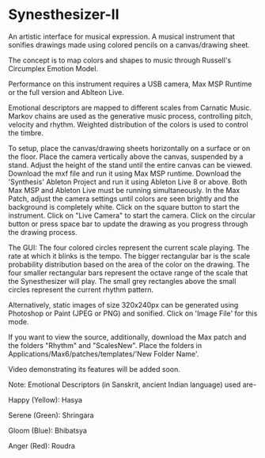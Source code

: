 Synesthesizer-II
================

An artistic interface for musical expression. A musical instrument that sonifies drawings made using colored pencils on a canvas/drawing sheet.

The concept is to map colors and shapes to music through Russell's Circumplex Emotion Model. 

Performance on this instrument requires a USB camera, Max MSP Runtime or the full version and Ablteon Live.

Emotional descriptors are mapped to different scales from Carnatic Music. Markov chains are used as the generative music process, controlling pitch, velocity and rhythm. Weighted distribution of the colors is used to control the timbre.

To setup, place the canvas/drawing sheets horizontally on a surface or on the floor. Place the camera vertically above the canvas, suspended by a stand. Adjust the height of the stand until the entire canvas can be viewed. Download the mxf file and run it using Max MSP runtime. Download the 'Synthesis' Ableton Project and run it using Ableton Live 8 or above. Both Max MSP and Ableton Live must be running simultaneously. In the Max Patch, adjust the camera settings until colors are seen brightly and the background is completely white. Click on the square button to start the instrument. Click on "Live Camera" to start the camera. Click on the circular button or press space bar to update the drawing as you progress through the drawing process.

The GUI:
	The four colored circles represent the current scale playing. The rate at which it blinks is the tempo. The bigger rectangular bar is the scale probability distribution based on the area of the color on the drawing. The four smaller rectangular bars represent the octave range of the scale that the Synesthesizer will play. The small grey rectangles above the small circles represent the current rhythm pattern.
 
Alternatively, static images of size 320x240px can be generated using Photoshop or Paint (JPEG or PNG) and sonified. Click on 'Image File' for this mode.

  
If you want to view the source, additionally, download the Max patch and the folders "Rhythm" and "ScalesNew". Place the folders in Applications/Max6/patches/templates/'New Folder Name'.

Video demonstrating its features will be added soon.



Note: Emotional Descriptors (in Sanskrit, ancient Indian language) used are-

Happy (Yellow): Hasya

Serene (Green): Shringara

Gloom (Blue): Bhibatsya

Anger (Red): Roudra 
